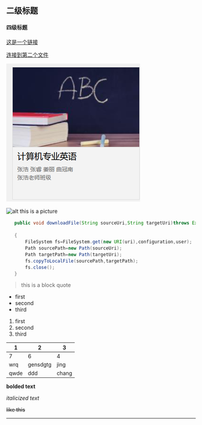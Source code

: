 ## 二级标题
#### 四级标题

[这是一个链接](https://www.baidu.com)

[连接到第二个文件](test.md)

![alt this is a picture](pic.png)

![alt this is a picture](https://www.runoob.com/wp-content/uploads/2019/03/23EACC50-38E0-4284-B99A-6BC22E284BAC.jpg)


 ```java
    public void downloadFile(String sourceUri,String targetUri)throws Exception

    {
        FileSystem fs=FileSystem.get(new URI(uri),configuration,user);
        Path sourcePath=new Path(sourceUri);
        Path targetPath=new Path(targetUri);
        fs.copyToLocalFile(sourcePath,targetPath);
        fs.close();
    }
 ```
 > this is a block quote

* first
* second
* third

1. first
2. second
3. third

| 1    | 2        | 3     |
| ---- | -------- | ----- |
| 7    | 6        | 4     |
| wrq  | gensdgtg | jing  |
| qwde | ddd      | chang |

__bolded text__

_italicized text_

~~like this~~

---
